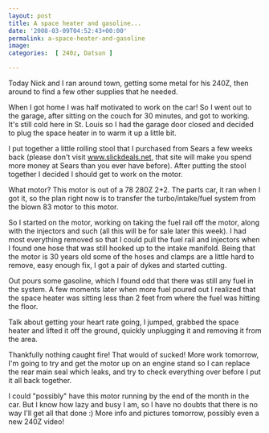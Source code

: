 ```yaml
---
layout: post
title: A space heater and gasoline...
date: '2008-03-09T04:52:43+00:00'
permalink: a-space-heater-and-gasoline
image: 
categories:  [ 240z, Datsun ]

---
```


Today Nick and I ran around town, getting some metal for his 240Z, then around to find a few other supplies that he needed.

When I got home I was half motivated to work on the car! So I went out to the garage, after sitting on the couch for 30 minutes, and got to working. It's still cold here in St. Louis so I had the garage door closed and decided to plug the space heater in to warm it up a little bit.

I put together a little rolling stool that I purchased from Sears a few weeks back (please don't visit www.slickdeals.net, that site will make you spend more money at Sears than you ever have before). After putting the stool together I decided I should get to work on the motor.

What motor? This motor is out of a 78 280Z 2+2. The parts car, it ran when I got it, so the plan right now is to transfer the turbo/intake/fuel system from the blown 83 motor to this motor.

So I started on the motor, working on taking the fuel rail off the motor, along with the injectors and such (all this will be for sale later this week). I had most everything removed so that I could pull the fuel rail and injectors when I found one hose that was still hooked up to the intake manifold. Being that the motor is 30 years old some of the hoses and clamps are a little hard to remove, easy enough fix, I got a pair of dykes and started cutting.

Out pours some gasoline, which I found odd that there was still any fuel in the system. A few moments later when more fuel poured out I realized that the space heater was sitting less than 2 feet from where the fuel was hitting the floor.

Talk about getting your heart rate going, I jumped, grabbed the space heater and lifted it off the ground, quickly unplugging it and removing it from the area.

Thankfully nothing caught fire! That would of sucked! More work tomorrow, I'm going to try and get the motor up on an engine stand so I can replace the rear main seal which leaks, and try to check everything over before I put it all back together.

I could "possibly" have this motor running by the end of the month in the car. But I know how lazy and busy I am, so I have no doubts that there is no way I'll get all that done :) More info and pictures tomorrow, possibly even a new 240Z video!
